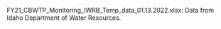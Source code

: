 FY21_CBWTP_Monitoring_IWRB_Temp_data_01.13.2022.xlsx: Data from Idaho Department of Water Resources.
